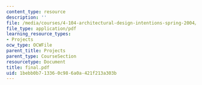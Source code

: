```yaml
---
content_type: resource
description: ''
file: /media/courses/4-104-architectural-design-intentions-spring-2004/1bebb0b713360c986a0a421f213a303b_final.pdf
file_type: application/pdf
learning_resource_types:
- Projects
ocw_type: OCWFile
parent_title: Projects
parent_type: CourseSection
resourcetype: Document
title: final.pdf
uid: 1bebb0b7-1336-0c98-6a0a-421f213a303b
---
```


